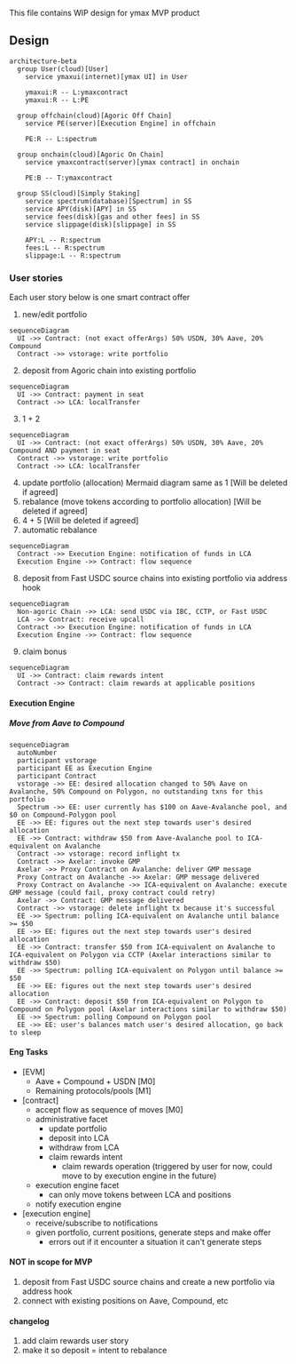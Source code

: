 This file contains WIP design for ymax MVP product

## Design

```mermaid
architecture-beta
  group User(cloud)[User]
    service ymaxui(internet)[ymax UI] in User

    ymaxui:R -- L:ymaxcontract
    ymaxui:R -- L:PE

  group offchain(cloud)[Agoric Off Chain]
    service PE(server)[Execution Engine] in offchain

    PE:R -- L:spectrum

  group onchain(cloud)[Agoric On Chain]
    service ymaxcontract(server)[ymax contract] in onchain

    PE:B -- T:ymaxcontract

  group SS(cloud)[Simply Staking]
    service spectrum(database)[Spectrum] in SS
    service APY(disk)[APY] in SS
    service fees(disk)[gas and other fees] in SS
    service slippage(disk)[slippage] in SS

    APY:L -- R:spectrum
    fees:L -- R:spectrum
    slippage:L -- R:spectrum
```

### User stories
Each user story below is one smart contract offer

1. new/edit portfolio
```mermaid
sequenceDiagram
  UI ->> Contract: (not exact offerArgs) 50% USDN, 30% Aave, 20% Compound
  Contract ->> vstorage: write portfolio
```
2. deposit from Agoric chain into existing portfolio
```mermaid
sequenceDiagram
  UI ->> Contract: payment in seat
  Contract ->> LCA: localTransfer
```
3. 1 + 2
```mermaid
sequenceDiagram
  UI ->> Contract: (not exact offerArgs) 50% USDN, 30% Aave, 20% Compound AND payment in seat
  Contract ->> vstorage: write portfolio
  Contract ->> LCA: localTransfer
```
4. update portfolio (allocation)
  Mermaid diagram same as 1
  [Will be deleted if agreed]
5. rebalance (move tokens according to portfolio allocation)
  [Will be deleted if agreed]
6. 4 + 5
  [Will be deleted if agreed]
7. automatic rebalance
```mermaid
sequenceDiagram
  Contract ->> Execution Engine: notification of funds in LCA
  Execution Engine ->> Contract: flow sequence
```
8. deposit from Fast USDC source chains into existing portfolio via address hook
```mermaid
sequenceDiagram
  Non-agoric Chain ->> LCA: send USDC via IBC, CCTP, or Fast USDC
  LCA ->> Contract: receive upcall
  Contract ->> Execution Engine: notification of funds in LCA
  Execution Engine ->> Contract: flow sequence
```
9. claim bonus
```mermaid
sequenceDiagram
  UI ->> Contract: claim rewards intent
  Contract ->> Contract: claim rewards at applicable positions
```

#### Execution Engine

##### Move from Aave to Compound
```mermaid
sequenceDiagram
  autoNumber
  participant vstorage
  participant EE as Execution Engine
  participant Contract
  vstorage ->> EE: desired allocation changed to 50% Aave on Avalanche, 50% Compound on Polygon, no outstanding txns for this portfolio
  Spectrum ->> EE: user currently has $100 on Aave-Avalanche pool, and $0 on Compound-Polygon pool
  EE ->> EE: figures out the next step towards user's desired allocation
  EE ->> Contract: withdraw $50 from Aave-Avalanche pool to ICA-equivalent on Avalanche
  Contract ->> vstorage: record inflight tx
  Contract ->> Axelar: invoke GMP
  Axelar ->> Proxy Contract on Avalanche: deliver GMP message
  Proxy Contract on Avalanche ->> Axelar: GMP message delivered
  Proxy Contract on Avalanche ->> ICA-equivalent on Avalanche: execute GMP message (could fail, proxy contract could retry)
  Axelar ->> Contract: GMP message delivered
  Contract ->> vstorage: delete inflight tx because it's successful
  EE ->> Spectrum: polling ICA-equivalent on Avalanche until balance >= $50
  EE ->> EE: figures out the next step towards user's desired allocation
  EE ->> Contract: transfer $50 from ICA-equivalent on Avalanche to ICA-equivalent on Polygon via CCTP (Axelar interactions similar to withdraw $50)
  EE ->> Spectrum: polling ICA-equivalent on Polygon until balance >= $50
  EE ->> EE: figures out the next step towards user's desired allocation
  EE ->> Contract: deposit $50 from ICA-equivalent on Polygon to Compound on Polygon pool (Axelar interactions similar to withdraw $50)
  EE ->> Spectrum: polling Compound on Polygon pool
  EE ->> EE: user's balances match user's desired allocation, go back to sleep
```

#### Eng Tasks
- [EVM]
  - Aave + Compound + USDN [M0]
  - Remaining protocols/pools [M1]
- [contract]
  - accept flow as sequence of moves [M0]
  - administrative facet
    - update portfolio
    - deposit into LCA
    - withdraw from LCA
    - claim rewards intent
      - claim rewards operation (triggered by user for now, could move to by
        execution engine in the future)
  - execution engine facet
    - can only move tokens between LCA and positions
  - notify execution engine
- [execution engine]
  - receive/subscribe to notifications
  - given portfolio, current positions, generate steps and make offer
    - errors out if it encounter a situation it can't generate steps

#### NOT in scope for MVP
1. deposit from Fast USDC source chains and create a new portfolio via address hook
2. connect with existing positions on Aave, Compound, etc

#### changelog
1. add claim rewards user story
1. make it so deposit = intent to rebalance
